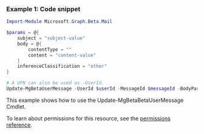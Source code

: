 ### Example 1: Code snippet

```powershellImport-Module Microsoft.Graph.Beta.Mail

$params = @{
	subject = "subject-value"
	body = @{
		contentType = ""
		content = "content-value"
	}
	inferenceClassification = "other"
}

# A UPN can also be used as -UserId.
Update-MgBetaUserMessage -UserId $userId -MessageId $messageId -BodyParameter $params
```
This example shows how to use the Update-MgBetaBetaUserMessage Cmdlet.
To learn about permissions for this resource, see the [permissions reference](/graph/permissions-reference).


